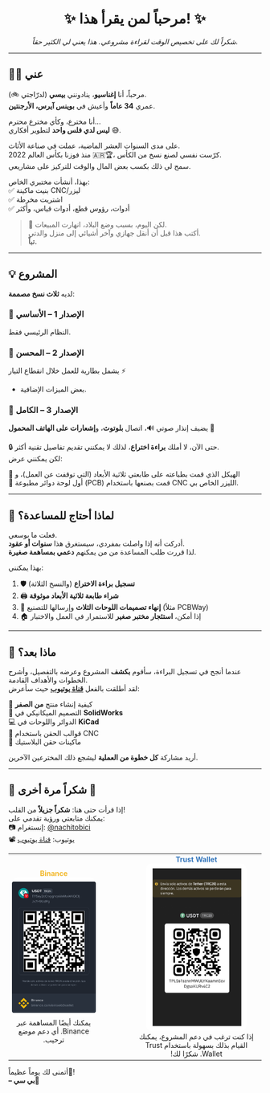 <h1 align="center">✨ مرحباً لمن يقرأ هذا! ✨</h1>

<p align="center"><i>شكراً لك على تخصيص الوقت لقراءة مشروعي. هذا يعني لي الكثير حقاً.</i></p>

---

## 🙋‍♂️ عني

مرحباً، أنا **إغناسيو**، ينادونني **بيسي** (لدرّاجتي 🚲).  
عمري **34 عاماً** وأعيش في **بوينس آيرس، الأرجنتين**.

أنا مخترع، وكأي مخترع محترم...  
**ليس لدي فلس واحد** لتطوير أفكاري 😅.

على مدى السنوات العشر الماضية، عملت في صناعة الأثاث.  
منذ فوزنا بكأس العالم 2022 🇦🇷🏆، كرّست نفسي لصنع نسخ من الكأس.  
سمح لي ذلك بكسب بعض المال والوقت للتركيز على مشاريعي.

بهذا، أنشأت مختبري الخاص:  
✅ بنيت ماكينة CNC/ليزر  
✅ اشتريت مخرطة  
✅ أدوات، رؤوس قطع، أدوات قياس، وأكثر

> 🧨 لكن اليوم، بسبب وضع البلاد، انهارت المبيعات.  
أكتب هذا قبل أن أنقل جهازي وآخر أشيائي إلى منزل والدتي.  
**تباً.**

---

## 💡 المشروع

لديه **ثلاث نسخ مصممة**:

### 🔹 الإصدار 1 – الأساسي  
النظام الرئيسي فقط.

### 🔸 الإصدار 2 – المحسن  
يشمل بطارية للعمل خلال انقطاع التيار ⚡  
+ بعض الميزات الإضافية.

### 🔺 الإصدار 3 – الكامل  
يضيف إنذار صوتي 🔊، اتصال **بلوتوث**، و**إشعارات على الهاتف المحمول** 📲

🔒 حتى الآن، لا أملك **براءة اختراع**، لذلك لا يمكنني تقديم تفاصيل تقنية أكثر.  
لكن يمكنني عرض:

🧩 الهيكل الذي قمت بطباعته على طابعتي ثلاثية الأبعاد (التي توقفت عن العمل)، و  
💾 أول لوحة دوائر مطبوعة (PCB) قمت بصنعها باستخدام CNC الليزر الخاص بي.

---

## 🤝 لماذا أحتاج للمساعدة؟

فعلت ما بوسعي.  
أدركت أنه إذا واصلت بمفردي، سيستغرق هذا **سنوات أو عقود**.  
لذا قررت طلب المساعدة من من يمكنهم **دعمي بمساهمة صغيرة**.

بهذا يمكنني:

1. 🛡 **تسجيل براءة الاختراع** (والنسخ الثلاثة)  
2. 🖨 **شراء طابعة ثلاثية الأبعاد موثوقة**  
3. 📐 **إنهاء تصميمات اللوحات الثلاث** وإرسالها للتصنيع (مثلاً PCBWay)  
4. 🏠 إذا أمكن، **استئجار مختبر صغير** للاستمرار في العمل والاختبار

---

## 🚀 ماذا بعد؟

عندما أنجح في تسجيل البراءة، سأقوم **بكشف** المشروع وعرضه بالتفصيل، وأشرح الخطوات والأهداف القادمة.  
لقد أطلقت بالفعل **[قناة يوتيوب](https://www.youtube.com/@BissiclettasLaboratory)** حيث سأعرض:

🧠 كيفية إنشاء منتج **من الصفر**  
🧩 التصميم الميكانيكي في **SolidWorks**  
💻 الدوائر واللوحات في **KiCad**  
🔩 قوالب الحقن باستخدام CNC  
🥽 ماكينات حقن البلاستيك

أريد مشاركة **كل خطوة من العملية** ليشجع ذلك المخترعين الآخرين.

---

## 💬 شكراً مرة أخرى 🙏

إذا قرأت حتى هنا: **شكراً جزيلاً** من القلب!  
يمكنك متابعتي ورؤية تقدمي على:  
📷 إنستغرام: [@nachitobici](https://instagram.com/nachitobici)  
📽 يوتيوب: [قناة يوتيوب](https://www.youtube.com/@BissiclettasLaboratory)

<table dir="rtl"> <tr> <td align="center"> <span style="color:#3375bb; font-weight:bold;">Trust Wallet</span><br/> <img src="https://github.com/BissiclettaLaboratory/Project/blob/Project-txt-languages/Project-Images/TrustWallet.png?raw=true" width="200" style="border-radius:10px;"/><br/> إذا كنت ترغب في دعم المشروع، يمكنك القيام بذلك بسهولة باستخدام Trust Wallet. شكرًا لك! </td> <td width="50"></td> <td align="center"> <span style="color:#f3ba2f; font-weight:bold;">Binance</span><br/> <img src="https://github.com/BissiclettaLaboratory/Project/blob/Project-txt-languages/Project-Images/Binance.png?raw=true" width="200" style="border-radius:10px;"/><br/> يمكنك أيضًا المساهمة عبر Binance. أي دعم موضع ترحيب. </td> </tr> </table>

أتمنى لك يوماً عظيماً🦾!  
**– بي سي**💚
